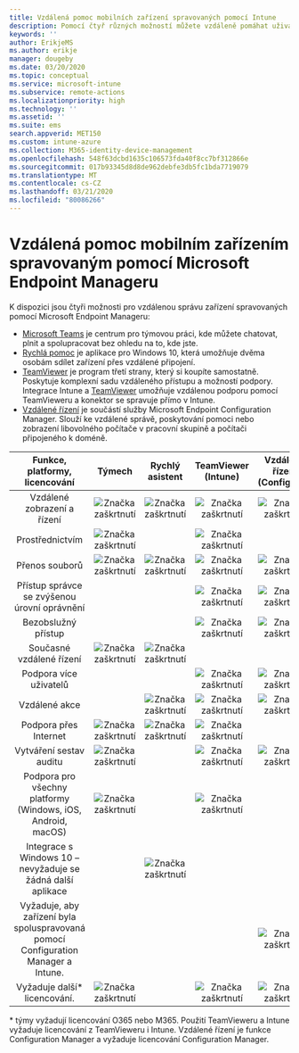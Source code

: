 ```yaml
---
title: Vzdálená pomoc mobilních zařízení spravovaných pomocí Intune
description: Pomocí čtyř různých možností můžete vzdáleně pomáhat uživatelům s jejich mobilními zařízeními.
keywords: ''
author: ErikjeMS
ms.author: erikje
manager: dougeby
ms.date: 03/20/2020
ms.topic: conceptual
ms.service: microsoft-intune
ms.subservice: remote-actions
ms.localizationpriority: high
ms.technology: ''
ms.assetid: ''
ms.suite: ems
search.appverid: MET150
ms.custom: intune-azure
ms.collection: M365-identity-device-management
ms.openlocfilehash: 548f63dcbd1635c106573fda40f8cc7bf312866e
ms.sourcegitcommit: 017b93345d8d8de962debfe3db5fc1bda7719079
ms.translationtype: MT
ms.contentlocale: cs-CZ
ms.lasthandoff: 03/21/2020
ms.locfileid: "80086266"
---
```

# <a name="remotely-assist-mobile-devices-managed-by-microsoft-endpoint-manager"></a>Vzdálená pomoc mobilním zařízením spravovaným pomocí Microsoft Endpoint Manageru

K dispozici jsou čtyři možnosti pro vzdálenou správu zařízení spravovaných pomocí Microsoft Endpoint Manageru:

- [Microsoft Teams](https://products.office.com/microsoft-teams/) je centrum pro týmovou práci, kde můžete chatovat, plnit a spolupracovat bez ohledu na to, kde jste.
- [Rychlá pomoc](https://support.microsoft.com/help/4027243/windows-10-solve-pc-problems-with-quick-assist) je aplikace pro Windows 10, která umožňuje dvěma osobám sdílet zařízení přes vzdálené připojení.
- [TeamViewer](https://www.teamviewer.com/) je program třetí strany, který si koupíte samostatně. Poskytuje komplexní sadu vzdáleného přístupu a možností podpory. Integrace Intune a [TeamViewer](teamviewer-support.md) umožňuje vzdálenou podporu pomocí TeamVieweru a konektor se spravuje přímo v Intune.
- [Vzdálené řízení](https://docs.microsoft.com/configmgr/core/clients/manage/remote-control/introduction-to-remote-control) je součástí služby Microsoft Endpoint Configuration Manager. Slouží ke vzdálené správě, poskytování pomoci nebo zobrazení libovolného počítače v pracovní skupině a počítači připojeného k doméně.

| Funkce, platformy, licencování | **Týmech** | Rychlý asistent | TeamViewer (Intune) | Vzdálené řízení (ConfigMgr) |
|:---:|:---:|:---:|:---:|:---:|
| Vzdálené zobrazení a řízení |![Značka zaškrtnutí](../enrollment/media/enrollment-method-capab/checkmark.png)|![Značka zaškrtnutí](../enrollment/media/enrollment-method-capab/checkmark.png)|![Značka zaškrtnutí](../enrollment/media/enrollment-method-capab/checkmark.png)|![Značka zaškrtnutí](../enrollment/media/enrollment-method-capab/checkmark.png)|
| Prostřednictvím |![Značka zaškrtnutí](../enrollment/media/enrollment-method-capab/checkmark.png)||![Značka zaškrtnutí](../enrollment/media/enrollment-method-capab/checkmark.png)||
| Přenos souborů |![Značka zaškrtnutí](../enrollment/media/enrollment-method-capab/checkmark.png)|![Značka zaškrtnutí](../enrollment/media/enrollment-method-capab/checkmark.png)|![Značka zaškrtnutí](../enrollment/media/enrollment-method-capab/checkmark.png)|![Značka zaškrtnutí](../enrollment/media/enrollment-method-capab/checkmark.png)|
| Přístup správce se zvýšenou úrovní oprávnění |||![Značka zaškrtnutí](../enrollment/media/enrollment-method-capab/checkmark.png)|![Značka zaškrtnutí](../enrollment/media/enrollment-method-capab/checkmark.png)|
| Bezobslužný přístup |||![Značka zaškrtnutí](../enrollment/media/enrollment-method-capab/checkmark.png)|![Značka zaškrtnutí](../enrollment/media/enrollment-method-capab/checkmark.png)|
| Současné vzdálené řízení |![Značka zaškrtnutí](../enrollment/media/enrollment-method-capab/checkmark.png)|![Značka zaškrtnutí](../enrollment/media/enrollment-method-capab/checkmark.png)|||
| Podpora více uživatelů |||![Značka zaškrtnutí](../enrollment/media/enrollment-method-capab/checkmark.png)|![Značka zaškrtnutí](../enrollment/media/enrollment-method-capab/checkmark.png)|
| Vzdálené akce ||![Značka zaškrtnutí](../enrollment/media/enrollment-method-capab/checkmark.png)|![Značka zaškrtnutí](../enrollment/media/enrollment-method-capab/checkmark.png)|![Značka zaškrtnutí](../enrollment/media/enrollment-method-capab/checkmark.png)|
| Podpora přes Internet |![Značka zaškrtnutí](../enrollment/media/enrollment-method-capab/checkmark.png)|![Značka zaškrtnutí](../enrollment/media/enrollment-method-capab/checkmark.png)|![Značka zaškrtnutí](../enrollment/media/enrollment-method-capab/checkmark.png)||
| Vytváření sestav auditu |![Značka zaškrtnutí](../enrollment/media/enrollment-method-capab/checkmark.png)||![Značka zaškrtnutí](../enrollment/media/enrollment-method-capab/checkmark.png)|![Značka zaškrtnutí](../enrollment/media/enrollment-method-capab/checkmark.png)|
| Podpora pro všechny platformy (Windows, iOS, Android, macOS) |![Značka zaškrtnutí](../enrollment/media/enrollment-method-capab/checkmark.png)||![Značka zaškrtnutí](../enrollment/media/enrollment-method-capab/checkmark.png)||
| Integrace s Windows 10 – nevyžaduje se žádná další aplikace ||![Značka zaškrtnutí](../enrollment/media/enrollment-method-capab/checkmark.png)|||
| Vyžaduje, aby zařízení byla spoluspravovaná pomocí Configuration Manager a Intune. ||||![Značka zaškrtnutí](../enrollment/media/enrollment-method-capab/checkmark.png)|
| Vyžaduje další\* licencování. |![Značka zaškrtnutí](../enrollment/media/enrollment-method-capab/checkmark.png)||![Značka zaškrtnutí](../enrollment/media/enrollment-method-capab/checkmark.png)|![Značka zaškrtnutí](../enrollment/media/enrollment-method-capab/checkmark.png)|

\* týmy vyžadují licencování O365 nebo M365. Použití TeamVieweru a Intune vyžaduje licencování z TeamVieweru i Intune. Vzdálené řízení je funkce Configuration Manager a vyžaduje licencování Configuration Manager.
